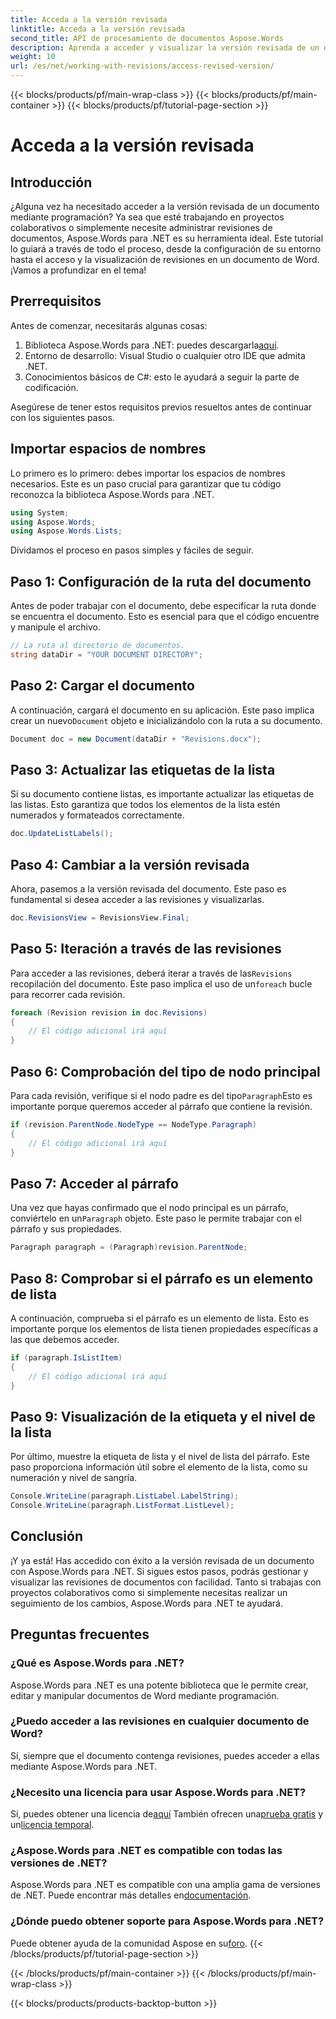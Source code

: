 ```yaml
---
title: Acceda a la versión revisada
linktitle: Acceda a la versión revisada
second_title: API de procesamiento de documentos Aspose.Words
description: Aprenda a acceder y visualizar la versión revisada de un documento mediante Aspose.Words para .NET. Siga nuestra guía paso a paso para una gestión de documentos sin inconvenientes.
weight: 10
url: /es/net/working-with-revisions/access-revised-version/
---
```


{{< blocks/products/pf/main-wrap-class >}}
{{< blocks/products/pf/main-container >}}
{{< blocks/products/pf/tutorial-page-section >}}

# Acceda a la versión revisada

## Introducción

¿Alguna vez ha necesitado acceder a la versión revisada de un documento mediante programación? Ya sea que esté trabajando en proyectos colaborativos o simplemente necesite administrar revisiones de documentos, Aspose.Words para .NET es su herramienta ideal. Este tutorial lo guiará a través de todo el proceso, desde la configuración de su entorno hasta el acceso y la visualización de revisiones en un documento de Word. ¡Vamos a profundizar en el tema!

## Prerrequisitos

Antes de comenzar, necesitarás algunas cosas:

1.  Biblioteca Aspose.Words para .NET: puedes descargarla[aquí](https://releases.aspose.com/words/net/).
2. Entorno de desarrollo: Visual Studio o cualquier otro IDE que admita .NET.
3. Conocimientos básicos de C#: esto le ayudará a seguir la parte de codificación.

Asegúrese de tener estos requisitos previos resueltos antes de continuar con los siguientes pasos.

## Importar espacios de nombres

Lo primero es lo primero: debes importar los espacios de nombres necesarios. Este es un paso crucial para garantizar que tu código reconozca la biblioteca Aspose.Words para .NET.

```csharp
using System;
using Aspose.Words;
using Aspose.Words.Lists;
```

Dividamos el proceso en pasos simples y fáciles de seguir.

## Paso 1: Configuración de la ruta del documento

Antes de poder trabajar con el documento, debe especificar la ruta donde se encuentra el documento. Esto es esencial para que el código encuentre y manipule el archivo.

```csharp
// La ruta al directorio de documentos.
string dataDir = "YOUR DOCUMENT DIRECTORY";
```

## Paso 2: Cargar el documento

 A continuación, cargará el documento en su aplicación. Este paso implica crear un nuevo`Document` objeto e inicializándolo con la ruta a su documento.

```csharp
Document doc = new Document(dataDir + "Revisions.docx");
```

## Paso 3: Actualizar las etiquetas de la lista

Si su documento contiene listas, es importante actualizar las etiquetas de las listas. Esto garantiza que todos los elementos de la lista estén numerados y formateados correctamente.

```csharp
doc.UpdateListLabels();
```

## Paso 4: Cambiar a la versión revisada

Ahora, pasemos a la versión revisada del documento. Este paso es fundamental si desea acceder a las revisiones y visualizarlas.

```csharp
doc.RevisionsView = RevisionsView.Final;
```

## Paso 5: Iteración a través de las revisiones

 Para acceder a las revisiones, deberá iterar a través de las`Revisions` recopilación del documento. Este paso implica el uso de un`foreach` bucle para recorrer cada revisión.

```csharp
foreach (Revision revision in doc.Revisions)
{
    // El código adicional irá aquí
}
```

## Paso 6: Comprobación del tipo de nodo principal

 Para cada revisión, verifique si el nodo padre es del tipo`Paragraph`Esto es importante porque queremos acceder al párrafo que contiene la revisión.

```csharp
if (revision.ParentNode.NodeType == NodeType.Paragraph)
{
    // El código adicional irá aquí
}
```

## Paso 7: Acceder al párrafo

 Una vez que hayas confirmado que el nodo principal es un párrafo, conviértelo en un`Paragraph` objeto. Este paso le permite trabajar con el párrafo y sus propiedades.

```csharp
Paragraph paragraph = (Paragraph)revision.ParentNode;
```

## Paso 8: Comprobar si el párrafo es un elemento de lista

A continuación, comprueba si el párrafo es un elemento de lista. Esto es importante porque los elementos de lista tienen propiedades específicas a las que debemos acceder.

```csharp
if (paragraph.IsListItem)
{
    // El código adicional irá aquí
}
```

## Paso 9: Visualización de la etiqueta y el nivel de la lista

Por último, muestre la etiqueta de lista y el nivel de lista del párrafo. Este paso proporciona información útil sobre el elemento de la lista, como su numeración y nivel de sangría.

```csharp
Console.WriteLine(paragraph.ListLabel.LabelString);
Console.WriteLine(paragraph.ListFormat.ListLevel);
```

## Conclusión

¡Y ya está! Has accedido con éxito a la versión revisada de un documento con Aspose.Words para .NET. Si sigues estos pasos, podrás gestionar y visualizar las revisiones de documentos con facilidad. Tanto si trabajas con proyectos colaborativos como si simplemente necesitas realizar un seguimiento de los cambios, Aspose.Words para .NET te ayudará.

## Preguntas frecuentes

### ¿Qué es Aspose.Words para .NET?
Aspose.Words para .NET es una potente biblioteca que le permite crear, editar y manipular documentos de Word mediante programación.

### ¿Puedo acceder a las revisiones en cualquier documento de Word?
Sí, siempre que el documento contenga revisiones, puedes acceder a ellas mediante Aspose.Words para .NET.

### ¿Necesito una licencia para usar Aspose.Words para .NET?
 Sí, puedes obtener una licencia de[aquí](https://purchase.aspose.com/buy) También ofrecen una[prueba gratis](https://releases.aspose.com/) y un[licencia temporal](https://purchase.aspose.com/temporary-license/).

### ¿Aspose.Words para .NET es compatible con todas las versiones de .NET?
Aspose.Words para .NET es compatible con una amplia gama de versiones de .NET. Puede encontrar más detalles en[documentación](https://reference.aspose.com/words/net/).

### ¿Dónde puedo obtener soporte para Aspose.Words para .NET?
 Puede obtener ayuda de la comunidad Aspose en su[foro](https://forum.aspose.com/c/words/8).
{{< /blocks/products/pf/tutorial-page-section >}}

{{< /blocks/products/pf/main-container >}}
{{< /blocks/products/pf/main-wrap-class >}}

{{< blocks/products/products-backtop-button >}}
